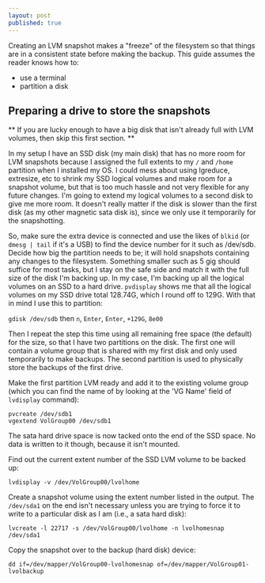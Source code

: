 ```yaml
---
layout: post
published: true
---
```


Creating an LVM snapshot makes a "freeze" of the filesystem so that things are in a consistent state before making the backup. This guide assumes the reader knows how to:

- use a terminal
- partition a disk

## Preparing a drive to store the snapshots

** If you are lucky enough to have a big disk that isn't already full with LVM volumes, then skip this first section. **

In my setup I have an SSD disk (my main disk) that has no more room for LVM snapshots because I assigned the full extents to my `/` and `/home` partition when I installed my OS. I could mess about using lgreduce, extresize, etc to shrink my SSD logical volumes and make room for a snapshot volume, but that is too much hassle and not very flexible for any future changes. I'm going to extend my logical volumes to a second disk to give me more room. It doesn't really matter if the disk is slower than the first disk (as my other magnetic sata disk is), since we only use it temporarily for the snapshotting. 

So, make sure the extra device is connected and use the likes of `blkid` (or `dmesg | tail` if it's a USB) to find the device number for it such as /dev/sdb. Decide how big the partition needs to be; it will hold snapshots containing any changes to the filesystem. Something smaller such as 5 gig should suffice for most tasks, but I stay on the safe side and match it with the full size of the disk I'm backing up. In my case, I'm backing up all the logical volumes on an SSD to a hard drive. `pvdisplay` shows me that all the logical volumes on my SSD drive total 128.74G, which I round off to 129G. With that in mind I use this to partition:

`gdisk /dev/sdb` then `n`, `Enter`, `Enter`, `+129G`, `8e00`

Then I repeat the step this time using all remaining free space (the default) for the size, so that I have two partitions on the disk. The first one will contain a volume group that is shared with my first disk and only used temporarily to make backups. The second partition is used to physically store the backups of the first drive. 

Make the first partition LVM ready and add it to the existing volume group (which you can find the name of by looking at the 'VG Name' field of `lvdisplay` command):

```
pvcreate /dev/sdb1
vgextend VolGroup00 /dev/sdb1
```
The sata hard drive space is now tacked onto the end of the SSD space. No data is written to it though, because it isn't mounted. 

Find out the current extent number of the SSD LVM volume to be backed up:

```
lvdisplay -v /dev/VolGroup00/lvolhome
```
Create a snapshot volume using the extent number listed in the output. The `/dev/sda1` on the end isn't necessary unless you are trying to force it to write to a particular disk as I am (i.e., a sata hard disk):

```
lvcreate -l 22717 -s /dev/VolGroup00/lvolhome -n lvolhomesnap /dev/sda1
```
Copy the snapshot over to the backup (hard disk) device:

```
dd if=/dev/mapper/VolGroup00-lvolhomesnap of=/dev/mapper/VolGroup01-lvolbackup
```